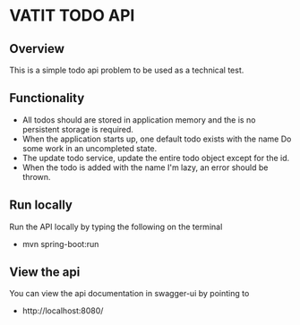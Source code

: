 # VATIT TODO API

## Overview  
This is a  simple todo api problem to be used as a technical test.

## Functionality
- All todos should are  stored in application memory and the is no persistent storage is required.
- When the application starts up, one default todo  exists with the name Do some work in an uncompleted state.
- The update todo service, update the entire todo object except for the id.
- When the  todo is added with the name I'm lazy, an error should be thrown.

## Run locally
Run the API locally by typing the following on the  terminal 

- mvn spring-boot:run

## View the api
You can view the api documentation in swagger-ui by pointing to  
- http://localhost:8080/  
